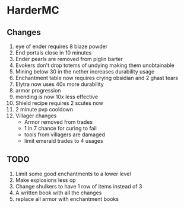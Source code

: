 # HarderMC

## Changes

1. eye of ender requires 8 blaze powder
2. End portals close in 10 minutes
3. Ender pearls are removed from piglin barter
4. Evokers don't drop totems of undying making them unobtainable
5. Mining below 30 in the nether increases durability usage
6. Enchantment table now requires crying obsidian and 2 ghast tears
7. Elytra now uses 40x more durability
8. armor progression
9. mending is now 10x less effective
10. Shield recipe requires 2 scutes now
11. 2 minute pvp cooldown
12. Villager changes
    - Armor removed from trades
    - 1 in 7 chance for curing to fail
    - tools from villagers are damaged
    - limit emerald trades to 4 usages

## TODO

1. Limit some good enchantments to a lower level
4. Make explosions less op
5. Change shulkers to have 1 row of items instead of 3
6. A written book with all the changes
7. replace all armor with enchantment books
